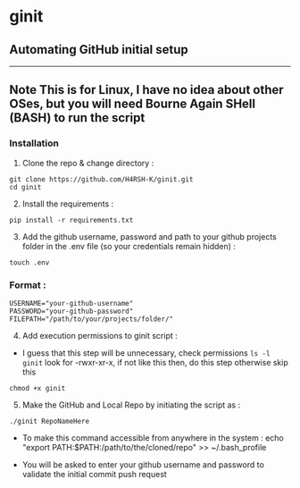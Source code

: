 # ginit
## Automating GitHub initial setup

---
**Note**
This is for Linux, I have no idea about other OSes, but you will need Bourne Again SHell (BASH) to run the script
---

### Installation
1. Clone the repo & change directory :

```
git clone https://github.com/H4RSH-K/ginit.git
cd ginit
```
2. Install the requirements :
```
pip install -r requirements.txt
```


3. Add the github username, password and path to your github projects folder in the .env file (so your credentials remain hidden) :
```
touch .env
```
### Format :
```
USERNAME="your-github-username"
PASSWORD="your-github-password"
FILEPATH="/path/to/your/projects/folder/"
```
4. Add execution permissions to ginit script :
- I guess that this step will be unnecessary, check permissions ```ls -l ginit``` look for -rwxr-xr-x, if not like this then, do this step otherwise skip this
```
chmod +x ginit
```
5. Make the GitHub and Local Repo by initiating the script as :
```
./ginit RepoNameHere
```
- To make this command accessible from anywhere in the system : 
echo "export PATH:$PATH:/path/to/the/cloned/repo" >> ~/.bash_profile

- You will be asked to enter your github username and password to validate the initial commit push request
